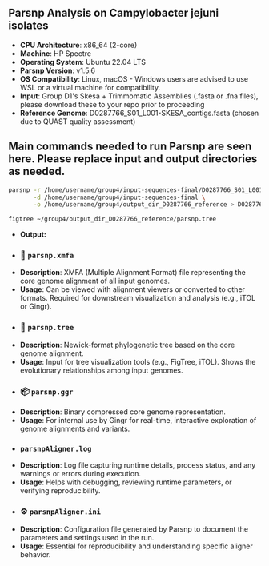 ## Parsnp Analysis on Campylobacter jejuni isolates
- **CPU Architecture**: x86_64 (2-core)
- **Machine**: HP Spectre
- **Operating System**: Ubuntu 22.04 LTS
- **Parsnp Version**: v1.5.6
- **OS Compatibility**: Linux, macOS - Windows users are advised to use WSL or a virtual machine for compatibility.
- **Input**: Group D1's Skesa + Trimmomatic Assemblies (.fasta or .fna files), please download these to your repo prior to proceeding
- **Reference Genome**: D0287766_S01_L001-SKESA_contigs.fasta (chosen due to QUAST quality assessment)
## Main commands needed to run Parsnp are seen here. Please replace input and output directories as needed.
```bash
parsnp -r /home/username/group4/input-sequences-final/D0287766_S01_L001-SKESA_contigs.fasta \
       -d /home/username/group4/input-sequences-final \
       -o /home/username/group4/output_dir_D0287766_reference > D0287766_log.txt 2>&1

figtree ~/group4/output_dir_D0287766_reference/parsnp.tree
```
- **Output:**
- ### 📄 `parsnp.xmfa`
- **Description**: XMFA (Multiple Alignment Format) file representing the core genome alignment of all input genomes.
- **Usage**: Can be viewed with alignment viewers or converted to other formats. Required for downstream visualization and analysis (e.g., iTOL or Gingr).
- ### 🌳 `parsnp.tree`
- **Description**: Newick-format phylogenetic tree based on the core genome alignment.
- **Usage**: Input for tree visualization tools (e.g., FigTree, iTOL). Shows the evolutionary relationships among input genomes.
- ### 📦 `parsnp.ggr`
- **Description**: Binary compressed core genome representation.
- **Usage**: For internal use by Gingr for real-time, interactive exploration of genome alignments and variants.
- ### `parsnpAligner.log`
- **Description**: Log file capturing runtime details, process status, and any warnings or errors during execution.
- **Usage**: Helps with debugging, reviewing runtime parameters, or verifying reproducibility.
- ### ⚙️ `parsnpAligner.ini`
- **Description**: Configuration file generated by Parsnp to document the parameters and settings used in the run.
- **Usage**: Essential for reproducibility and understanding specific aligner behavior.
